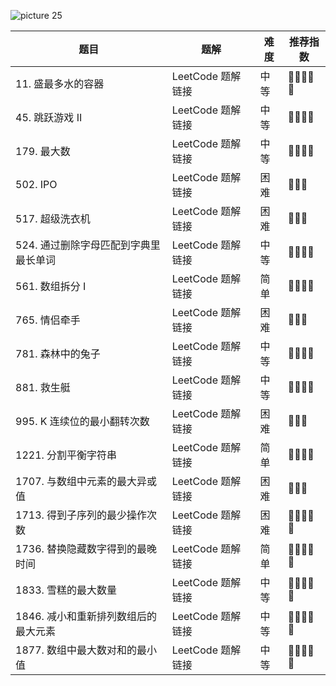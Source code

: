 ![picture 25](https://i.loli.net/2021/10/17/EkdVMgqaTxnJHIR.png)  



| 题目 | 题解 | 难度 | 推荐指数 |
| --- | --- | --- | --- |
| 11. 盛最多水的容器  | LeetCode 题解链接 | 中等 | 🤩🤩🤩🤩🤩 |
| 45. 跳跃游戏 II | LeetCode 题解链接 | 中等 | 🤩🤩🤩🤩 |
| 179. 最大数 | LeetCode 题解链接 | 中等 | 🤩🤩🤩🤩 |
| 502. IPO | LeetCode 题解链接 | 困难 | 🤩🤩🤩 |
| 517. 超级洗衣机 | LeetCode 题解链接 | 困难 | 🤩🤩🤩 |
| 524. 通过删除字母匹配到字典里最长单词 | LeetCode 题解链接 | 中等 | 🤩🤩🤩🤩 |
| 561. 数组拆分 I | LeetCode 题解链接 | 简单 | 🤩🤩🤩🤩 |
| 765. 情侣牵手 | LeetCode 题解链接 | 困难 | 🤩🤩🤩 |
| 781. 森林中的兔子 | LeetCode 题解链接 | 中等 | 🤩🤩🤩🤩 |
| 881. 救生艇 | LeetCode 题解链接 | 中等 | 🤩🤩🤩🤩 |
| 995. K 连续位的最小翻转次数 | LeetCode 题解链接 | 困难 | 🤩🤩🤩 |
| 1221. 分割平衡字符串 | LeetCode 题解链接 | 简单 | 🤩🤩🤩🤩 |
| 1707. 与数组中元素的最大异或值 | LeetCode 题解链接 | 困难 | 🤩🤩🤩 |
| 1713. 得到子序列的最少操作次数 | LeetCode 题解链接 | 困难 | 🤩🤩🤩🤩🤩 |
| 1736. 替换隐藏数字得到的最晚时间 | LeetCode 题解链接 | 简单 | 🤩🤩🤩🤩🤩 |
| 1833. 雪糕的最大数量 | LeetCode 题解链接 | 中等 | 🤩🤩🤩🤩🤩 |
| 1846. 减小和重新排列数组后的最大元素 | LeetCode 题解链接 | 中等 | 🤩🤩🤩🤩🤩 |
| 1877. 数组中最大数对和的最小值 | LeetCode 题解链接 | 中等 | 🤩🤩🤩🤩🤩 |

